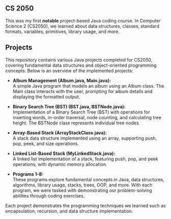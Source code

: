 ## **CS 2050**

This was my first **notable** project-based Java coding course. In Computer Science 2 (CS2050), we learned about data structures, classes, standard formats, 
variables, primitives, library usage, and more.

## **Projects**

This repository contains various Java projects completed for CS2050, covering fundamental data structures and object-oriented programming concepts. 
Below is an overview of the implemented projects:

- **Album Management (Album.java, Main.java):**  
A simple Java program that models an album using an Album class. The Main class interacts with the user, prompting for album details and displaying the formatted output.  
  
- **Binary Search Tree (BST) (BST.java, BSTNode.java):**  
Implementation of a Binary Search Tree (BST) with operations for inserting words, in-order traversal, node counting, and calculating tree height.
The BSTNode class represents individual tree nodes.  
  
- **Array-Based Stack (ArrayStackClass.java):**  
A stack data structure implemented using an array, supporting push, pop, peek, and size operations.  
  
- **Linked List-Based Stack (MyLinkedStack.java):**  
A linked list implementation of a stack, featuring push, pop, and peek operations, with dynamic memory allocation.

- **Programs 1-8:**  
These programs explore fundamental concepts in Java, data structures, algorithms, library usage, stacks, trees, OOP, and more. With each program, we were tasked with demonstrating
our problem-solving abilities through coding exercises.  
  
Each project demonstrates the programming techniques we learned such as encapsulation, recursion, and data structure implementation.


